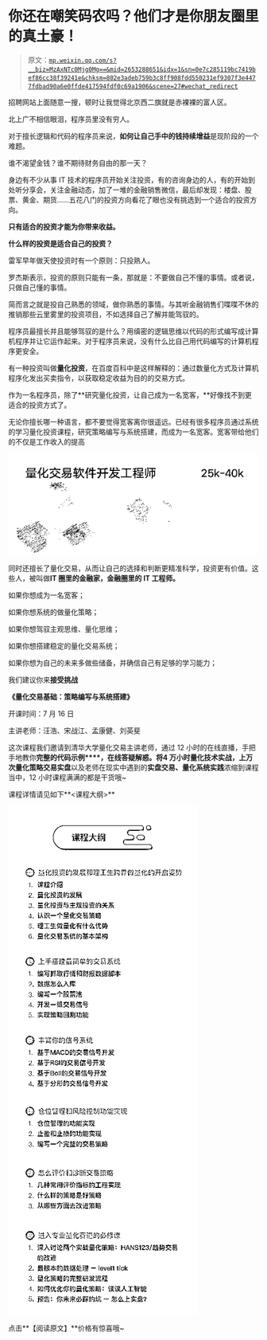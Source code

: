 # 你还在嘲笑码农吗？他们才是你朋友圈里的真土豪！

> 原文：[`mp.weixin.qq.com/s?__biz=MzAxNTc0Mjg0Mg==&mid=2653288651&idx=1&sn=0e7c285119bc7419bef86cc38f39241e&chksm=802e3adeb759b3c8ff908fdd550231ef9307f3e4477fdbad90a6e0ffde417594fdf0c69a1906&scene=27#wechat_redirect`](http://mp.weixin.qq.com/s?__biz=MzAxNTc0Mjg0Mg==&mid=2653288651&idx=1&sn=0e7c285119bc7419bef86cc38f39241e&chksm=802e3adeb759b3c8ff908fdd550231ef9307f3e4477fdbad90a6e0ffde417594fdf0c69a1906&scene=27#wechat_redirect)

招聘网站上面随意一搜，顿时让我觉得北京西二旗就是赤裸裸的富人区。

北上广不相信眼泪，程序员里没有穷人。

对于擅长逻辑和代码的程序员来说，**如何让自己手中的钱持续增益**是现阶段的一个难题。

谁不渴望金钱？谁不期待财务自由的那一天？

身边有不少从事 IT 技术的程序员开始关注投资，有的咨询身边的人，有的开始到处听分享会，关注金融动态，加了一堆的金融销售微信，最后却发现：楼盘、股票、黄金、期货……五花八门的投资方向看花了眼也没有挑选到一个适合的投资方向。

**只有适合的投资才能为你带来收益。**

**什么样的投资是适合自己的投资？**

雷军早年做天使投资时有一个原则：只投熟人。

罗杰斯表示，投资的原则只能有一条，那就是：不要做自己不懂的事情。或者说，只做自己懂的事情。

简而言之就是投自己熟悉的领域，做你熟悉的事情。与其听金融销售们喋喋不休的推销那些云里雾里的投资项目，不如选择自己了解并能驾驭的。

程序员最擅长并且能够驾驭的是什么？用缜密的逻辑思维以代码的形式编写成计算机程序并让它运作起来。对于程序员来说，没有什么比自己用代码编写的计算机程序更安全。

有一种投资叫做**量化投资**，在百度百科中是这样解释的：通过数量化方式及计算机程序化发出买卖指令，以获取稳定收益为目的的交易方式。

作为一名程序员，除了**研究量化投资，让自己成为一名宽客，**好像找不到更适合的投资方式了。

无论你擅长哪一种语言，都不要觉得宽客离你很遥远。已经有很多程序员通过系统的学习量化投资课程，研究策略编写与系统搭建，而成为一名宽客。宽客带给他们的不仅是工作收入的提高

![](img/6448dad561863ae9fbc1434a1488ff3a.png)

同时还擅长了量化交易，从而让自己的选择和判断更精准科学，投资更有价值。这些人，被叫做**IT 圈里的金融家，金融圈里的 IT 工程师。**

如果你想成为一名宽客；

如果你想系统的做量化策略；

如果你想驾驭主观思维、量化思维；

如果你想搭建稳定的量化交易系统；

如果你想为自己的未来多做些储备，并确信自己有足够的学习能力；

我们建议你来**接受挑战**

**《量化交易基础：策略编写与系统搭建》**

开课时间：7 月 16 日

主讲老师：汪浩、宋战江、孟康健、刘英斐

这次课程我们邀请到清华大学量化交易主讲老师，通过 12 小时的在线直播，手把手地教你**完整的代码示例****，在线答疑解惑。**将**4 万小时量化技术实战，上万次量化策略交易实盘**以及老师在现实中遇到的**实盘交易、量化系统实践**浓缩到课程当中，12 小时课程满满的都是干货哦~

课程详情请见如下**<课程大纲>**

![](img/02deae863ea34f070749dbd32e8b1646.png)

点击**【阅读原文】**价格有惊喜哦~